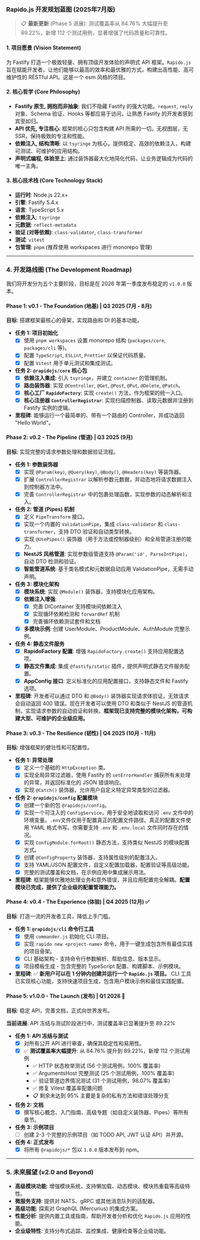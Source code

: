 ### **Rapido.js 开发规划蓝图 (2025年7月版)**

> 📋 **最新更新** (Phase 5 进展): 测试覆盖率从 84.76% 大幅提升至 89.22%，新增 112 个测试用例，显著增强了代码质量和可靠性。

#### **1. 项目愿景 (Vision Statement)**

为 Fastify 打造一个极致轻量、拥有顶级开发体验的声明式 API 框架。`Rapido.js` 旨在赋能开发者，让他们能够以最高的效率和最优雅的方式，构建出高性能、高可维护性的 RESTful API。这是一个 esm 风格的项目。

#### **2. 核心哲学 (Core Philosophy)**

* **Fastify 原生, 拥抱而非抽象**: 我们不隐藏 Fastify 的强大功能。`request`, `reply` 对象、Schema 验证、Hooks 等都应易于访问，让熟悉 Fastify 的开发者感到宾至如归。
* **API 优先, 专注核心**: 框架的核心只包含构建 API 所需的一切。无视图层，无 SSR，保持极致的专注和性能。
* **依赖注入, 结构清晰**: 以 `tsyringe` 为核心，提供稳定、高效的依赖注入，构建可测试、可维护的应用结构。
* **声明式编程, 体验至上**: 通过装饰器最大化地简化代码，让业务逻辑成为代码的唯一主角。

#### **3. 核心技术栈 (Core Technology Stack)**

* **运行时**: Node.js 22.x+
* **引擎**: Fastify 5.4.x
* **语言**: TypeScript 5.x
* **依赖注入**: `tsyringe`
* **元数据**: `reflect-metadata`
* **验证 (对等依赖)**: `class-validator`, `class-transformer`
* **测试**: `vitest`
* **包管理**: `pnpm` (推荐使用 workspaces 进行 monorepo 管理)

---

### **4. 开发路线图 (The Development Roadmap)**

我们将开发分为五个主要阶段，目标是在 2026 年第一季度发布稳定的 `v1.0.0` 版本。

#### **Phase 1: v0.1 - The Foundation (地基) | Q3 2025 (7月 - 8月)**

**目标**: 搭建框架最核心的骨架，实现路由和 DI 的基本功能。

* **任务 1: 项目初始化**
    * [x] 使用 `pnpm workspaces` 设置 monorepo 结构 (`packages/core`, `packages/cli` 等)。
    * [x] 配置 `TypeScript`, `ESLint`, `Prettier` 以保证代码质量。
    * [x] 配置 `Vitest` 用于单元测试和集成测试。
* **任务 2: `@rapidojs/core` 核心包**
    * [x] **依赖注入集成**: 引入 `tsyringe`，并建立 `container` 的管理机制。
    * [x] **路由装饰器**: 实现 `@Controller`, `@Get`, `@Post`, `@Put`, `@Delete`, `@Patch`。
    * [x] **核心工厂 `RapidoFactory`**: 实现 `create()` 方法，作为框架的统一入口。
    * [x] **核心注册器 `ControllerRegistrar`**: 实现扫描控制器、读取元数据并注册到 Fastify 实例的逻辑。
* **里程碑**: 能够运行一个最简单的、带有一个路由的 Controller，并成功返回 "Hello World"。

#### **Phase 2: v0.2 - The Pipeline (管道) | Q3 2025 (9月)**

**目标**: 实现完整的请求参数处理和数据验证流程。

* **任务 1: 参数装饰器**
    * [x] 实现 `@Param(key)`, `@Query(key)`, `@Body()`, `@Headers(key)` 等装饰器。
    * [x] 扩展 `ControllerRegistrar` 以解析参数元数据，并动态地将请求数据注入到控制器方法中。
    * [x] 完善 `ControllerRegistrar` 中的包裹处理函数，实现参数的动态解析和注入。
* **任务 2: 管道 (Pipes) 机制**
    * [x] 定义 `PipeTransform` 接口。
    * [x] 实现一个内置的 `ValidationPipe`，集成 `class-validator` 和 `class-transformer`，支持 DTO 验证和自动类型转换。
    * [x] 实现 `@UsePipes()` 装饰器（用于方法或控制器级别）和全局管道注册的能力。
    * [x] **NestJS 风格管道**: 实现参数级管道支持 `@Param('id', ParseIntPipe)`，自动 DTO 检测和验证。
    * [x] **智能管道系统**: 基于类名模式和元数据自动应用 ValidationPipe，无需手动声明。
* **任务 3: 模块化架构**
    * [x] **模块系统**: 实现 `@Module()` 装饰器，支持模块化应用架构。
    * [x] **依赖注入增强**: 
        * [x] 完善 DIContainer 支持模块间依赖注入
        * [x] 实现循环依赖检测和 `forwardRef` 机制
        * [x] 完善循环依赖测试套件和文档
    * [x] **多模块示例**: 创建 UserModule、ProductModule、AuthModule 完整示例。
* **任务 4: 静态文件服务**
    * [x] **RapidoFactory 配置**: 增强 `RapidoFactory.create()` 支持应用配置选项。
    * [x] **静态文件集成**: 集成 `@fastify/static` 插件，提供声明式静态文件服务配置。
    * [x] **AppConfig 接口**: 定义标准化的应用配置接口，支持静态文件和 Fastify 选项。
* **里程碑**: 开发者可以通过 DTO 和 `@Body()` 装饰器实现请求体验证，无效请求会自动返回 400 错误。现在开发者可以使用 DTO 和类似于 NestJS 的管道机制，实现请求参数的自动验证和转换。**框架现已支持完整的模块化架构，可构建大型、可维护的企业级应用。**

#### **Phase 3: v0.3 - The Resilience (韧性) | Q4 2025 (10月 - 11月)**

**目标**: 增强框架的健壮性和可配置性。

* **任务 1: 异常处理**
    * [x] 定义一个基础的 `HttpException` 类。
    * [x] 实现全局异常过滤器，使用 Fastify 的 `setErrorHandler` 捕获所有未处理的异常，并返回标准化的 JSON 错误响应。
    * [x] 实现 `@Catch()` 装饰器，允许用户自定义特定异常类型的过滤器。
* **任务 2: `@rapidojs/config` 配置模块**
    * [x] 创建一个新的包 `@rapidojs/config`。
    * [x] 实现一个可注入的 `ConfigService`，用于安全地读取和访问 `.env` 文件中的环境变量。`.env`文件仅用于配置真正的配置文件路径。真正的配置文件使用 YAML 格式书写。你需要支持 `.env` 和 `.env.local` 文件同时存在的情况。
    * [x] 实现 `ConfigModule.forRoot()` 静态方法，支持类似 NestJS 的模块配置方式。
    * [x] 创建 `@ConfigProperty` 装饰器，支持属性级别的配置注入。
    * [x] 支持 YAML/JSON 配置文件，自定义配置加载器，配置验证等高级功能。
    * [x] 完整的测试覆盖和文档，在示例应用中集成展示用法。
* **里程碑**: 框架能够优雅地处理业务和意外错误，并且应用配置完全解耦。**配置模块已完成，提供了企业级的配置管理能力。**

#### **Phase 4: v0.4 - The Experience (体验) | Q4 2025 (12月)** ✅

**目标**: 打造一流的开发者工具，降低上手门槛。

* **任务 1: `@rapidojs/cli` 命令行工具**
    * [x] 使用 `commander.js` 初始化 CLI 项目。
    * [x] 实现 `rapido new <project-name>` 命令，用于一键生成包含所有最佳实践的项目骨架。
    * [x] CLI 基础架构 - 支持命令行参数解析、帮助信息、版本显示。
    * [x] 项目模板生成 - 包含完整的 TypeScript 配置、构建脚本、示例模块。
* **里程碑**: ✅ **新用户可以在 1 分钟内创建并运行一个 `Rapido.js` 项目。** CLI 工具已实现核心功能，支持快速项目生成，包含用户模块示例和最佳实践配置。

#### **Phase 5: v1.0.0 - The Launch (发布) | Q1 2026** 🚧

**目标**: 稳定 API，完善文档，正式向世界发布。

**当前进展**: API 冻结与测试阶段进行中，测试覆盖率已显著提升至 89.22%

* **任务 1: API 冻结与测试**
    * [x] 对所有公开 API 进行审查，确保其稳定性和易用性。
    * [x] ✅ **测试覆盖率大幅提升**: 从 84.76% 提升到 89.22%，新增 112 个测试用例
        - ✅ HTTP 状态枚举测试 (56 个测试用例，100% 覆盖率)
        - ✅ ArgumentsHost 完整测试 (25 个测试用例，100% 覆盖率)  
        - ✅ 验证管道边界情况测试 (31 个测试用例，98.07% 覆盖率)
        - ✅ 修复 Vitest 覆盖率配置问题
        - 📋 剩余未达到 95% 主要是复杂的私有方法和错误处理分支
* **任务 2: 文档**
    * [x] 撰写核心概念、入门指南、高级专题（如自定义装饰器、Pipes）等所有章节。
* **任务 3: 示例项目**
    * [ ] 创建 2-3 个完整的示例项目（如 TODO API, JWT 认证 API）并开源。
* **任务 4: 正式发布**
    * [x] 将所有 `@rapidojs/*` 包以 `1.0.0` 版本发布到 npm。

---

### **5. 未来展望 (v2.0 and Beyond)**

* **高级模块功能**: 增强模块系统，支持懒加载、动态模块、模块热重载等高级特性。
* **微服务支持**: 提供对 NATS、gRPC 或其他消息队列的适配器。
* **高级功能**: 探索对 GraphQL (Mercurius) 的集成方案。
* **性能分析**: 提供内置工具或指南，帮助开发者分析和优化 `Rapido.js` 应用的性能。
* **企业级特性**: 支持分布式追踪、监控集成、健康检查等企业级功能。
